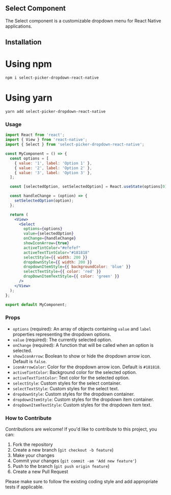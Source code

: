 ## Select Component

The Select component is a customizable dropdown menu for React Native applications.

## Installation
# Using npm
```npm i select-picker-dropdown-react-native```
# Using yarn
```yarn add select-picker-dropdown-react-native```

### Usage

```jsx
import React from 'react';
import { View } from 'react-native';
import { Select } from 'select-picker-dropdown-react-native';

const MyComponent = () => {
  const options = [
    { value: '1', label: 'Option 1' },
    { value: '2', label: 'Option 2' },
    { value: '3', label: 'Option 3' },
  ];

  const [selectedOption, setSelectedOption] = React.useState(options[0]);

  const handleChange = (option) => {
    setSelectedOption(option);
  };

  return (
    <View>
      <Select
        options={options}
        value={selectedOption}
        onChange={handleChange}
        showIconArrow={true}
        activeTintColor="#efefef"
        activeTextTintColor="#181818"
        selectStyle={{ width: 200 }}
        dropdownStyle={{ width: 200 }}
        dropdownItemStyle={{ backgroundColor: 'blue' }}
        selectTextStyle={{ color: 'red' }}
        dropDownItemTextStyle={{ color: 'green' }}
      />
    </View>
  );
};

export default MyComponent;
```

### Props

- `options` (required): An array of objects containing `value` and `label` properties representing the dropdown options.
- `value` (required): The currently selected option.
- `onChange` (required): A function that will be called when an option is selected.
- `showIconArrow`: Boolean to show or hide the dropdown arrow icon. Default is `false`.
- `iconArrowColor`: Color for the dropdown arrow icon. Default is `#181818`.
- `activeTintColor`: Background color for the selected option.
- `activeTextTintColor`: Text color for the selected option.
- `selectStyle`: Custom styles for the select container.
- `selectTextStyle`: Custom styles for the select text.
- `dropdownStyle`: Custom styles for the dropdown container.
- `dropdownItemStyle`: Custom styles for the dropdown item container.
- `dropDownItemTextStyle`: Custom styles for the dropdown item text.

### How to Contribute

Contributions are welcome! If you'd like to contribute to this project, you can:

1. Fork the repository
2. Create a new branch (`git checkout -b feature`)
3. Make your changes
4. Commit your changes (`git commit -am 'Add new feature'`)
5. Push to the branch (`git push origin feature`)
6. Create a new Pull Request

Please make sure to follow the existing coding style and add appropriate tests if applicable.
